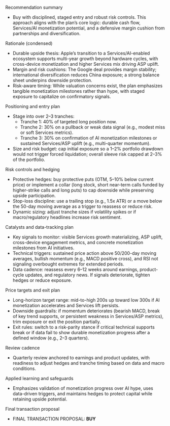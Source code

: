 Recommendation summary
- Buy with disciplined, staged entry and robust risk controls. This approach aligns with the plan’s core logic: durable cash flow, Services/AI monetization potential, and a defensive margin cushion from partnerships and diversification.

Rationale (condensed)
- Durable upside thesis: Apple’s transition to a Services/AI-enabled ecosystem supports multi-year growth beyond hardware cycles, with cross-device monetization and higher Services mix driving ASP uplift.
- Margin and risk cushions: The Google deal provides margin stability; international diversification reduces China exposure; a strong balance sheet underpins downside protection.
- Risk-aware timing: While valuation concerns exist, the plan emphasizes tangible monetization milestones rather than hype, with staged exposure to capitalize on confirmatory signals.

Positioning and entry plan
- Stage into over 2–3 tranches:
  - Tranche 1: 40% of targeted long position now.
  - Tranche 2: 30% on a pullback or weak data signal (e.g., modest miss or soft Services metrics).
  - Tranche 3: 30% on confirmation of AI monetization milestones or sustained Services/ASP uplift (e.g., multi-quarter momentum).
- Size and risk budget: cap initial exposure so a 1–2% portfolio drawdown would not trigger forced liquidation; overall sleeve risk capped at 2–3% of the portfolio.

Risk controls and hedging
- Protective hedges: buy protective puts (OTM, 5–10% below current price) or implement a collar (long stock, short near-term calls funded by higher-strike calls and long puts) to cap downside while preserving upside participation.
- Stop-loss discipline: use a trailing stop (e.g., 1.5x ATR) or a move below the 50-day moving average as a trigger to reassess or reduce risk.
- Dynamic sizing: adjust tranche sizes if volatility spikes or if macro/regulatory headlines increase risk sentiment.

Catalysts and data-tracking plan
- Key signals to monitor: visible Services growth materializing, ASP uplift, cross-device engagement metrics, and concrete monetization milestones from AI initiatives.
- Technical triggers: sustained price action above 50/200-day moving averages, bullish momentum (e.g., MACD positive cross), and RSI not signaling overbought extremes for extended periods.
- Data cadence: reassess every 6–12 weeks around earnings, product-cycle updates, and regulatory news. If signals deteriorate, tighten hedges or reduce exposure.

Price targets and exit plan
- Long-horizon target range: mid-to-high 200s up toward low 300s if AI monetization accelerates and Services lift persists.
- Downside guardrails: if momentum deteriorates (bearish MACD, break of key trend supports, or persistent weakness in Services/ASP metrics), trim exposure or exit the position partially.
- Exit rules: switch to a risk-parity stance if critical technical supports break or if data fail to show durable monetization progress after a defined window (e.g., 2–3 quarters).

Review cadence
- Quarterly review anchored to earnings and product updates, with readiness to adjust hedges and tranche timing based on data and macro conditions.

Applied learning and safeguards
- Emphasizes validation of monetization progress over AI hype, uses data-driven triggers, and maintains hedges to protect capital while retaining upside potential.

Final transaction proposal
- FINAL TRANSACTION PROPOSAL: **BUY**